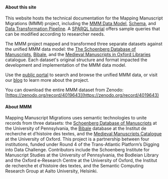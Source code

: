 

#### About this site

This website hosts the technical documentation for the Mapping Manuscript Migrations (MMM) project, including the [MMM Data Model](data_model/mmm.md), [Schema](data_model/mmm-schema), and [Data Transformation Pipeline](transform/transform). A [SPARQL tutorial](sparql/sparql_tutorial.md) offers sample queries that can be modified according to researcher needs.

The MMM project mapped and transformed three separate datasets against the unified MMM data model: the [The Schoenberg Database of Manuscripts](intro/about_sdbm), [Bibale](intro/about_bibale), and the [Medieval Manuscripts in Oxford Libraries](intro/about_bod) catalogue. Each dataset's original structure and format impacted the development and implementation of the MMM data model.

Use the [public portal](https://mappingmanuscriptmigrations.org/) to search and browse the unified MMM data, or visit our [blog](http://blog.mappingmanuscriptmigrations.org/) to learn more about the project.

You can download the entire MMM dataset from Zenodo: [https://zenodo.org/record/4019643](https://zenodo.org/record/4019643)

#### About MMM

Mapping Manuscript Migrations uses semantic technologies to unite records from three datasets: the [Schoenberg Database of Manuscripts](https://sdbm.library.upenn.edu/) at the University of Pennsylvania, the [Bibale](http://bibale.irht.cnrs.fr/) database at the Institut de recherche et d’histoire des textes, and the [Medieval Manuscripts Catalogue](https://medieval.bodleian.ox.ac.uk/) at the University of Oxford. This project is a partnership between four institutions, funded under Round 4 of the Trans-Atlantic Platform’s Digging into Data Challenge. Contributors include the Schoenberg Institute for Manuscript Studies at the University of Pennsylvania, the Bodleian Library and the Oxford e-Research Centre at the University of Oxford, the Institut de recherche et d’histoire des textes, and the Semantic Computing Research Group at Aalto University, Helsinki.

